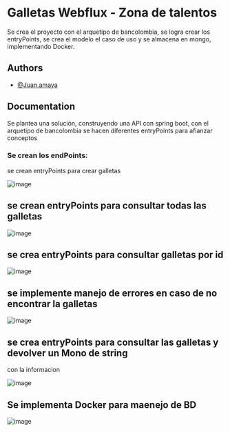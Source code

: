 
# Galletas Webflux - Zona de talentos

Se crea el proyecto con el arquetipo de bancolombia, se logra crear los entryPoints, 
se crea el modelo el caso de uso y se almacena en mongo, implementando Docker.

 

## Authors

- [@Juan.amaya](https://github.com/juanamayasofka/galletasWebFlux)


## Documentation

Se plantea una solución, construyendo una API con spring boot, con el arquetipo de bancolombia
se hacen diferentes entryPoints para afianzar conceptos 


### Se crean los endPoints:

se crean entryPoints para crear galletas

![image](https://user-images.githubusercontent.com/111831040/186541332-edb91512-e327-4ed7-8e89-7cd4f98f93d4.png)


## se crean entryPoints para consultar todas las galletas
![image](https://user-images.githubusercontent.com/111831040/186541373-d4c3c078-6463-487c-98ad-3e6362cc2bd1.png)


## se crea entryPoints para consultar galletas por id

![image](https://user-images.githubusercontent.com/111831040/186541426-a74aad84-4f74-46c2-a4b9-eb4eeb6bb87c.png)


## se implemente manejo de errores en caso de no encontrar la galletas

![image](https://user-images.githubusercontent.com/111831040/186541469-7266fb04-85c8-4498-a246-f8cfb63fe658.png)


## se crea entryPoints para consultar las galletas y devolver un Mono de string
con la informacion

![image](https://user-images.githubusercontent.com/111831040/186541534-b5690a3c-f766-493f-96b9-42697203ee32.png)

## Se implementa Docker para maenejo de BD
![image](https://user-images.githubusercontent.com/111831040/186541723-0900ee08-4d2c-4b05-b816-9ea08d3d45e4.png)


